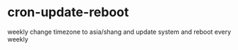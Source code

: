 # cron-update-reboot
weekly change timezone to asia/shang and update system and reboot every weekly
